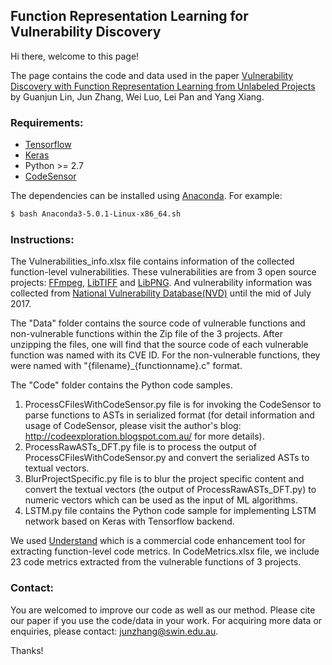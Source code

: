 ## Function Representation Learning for Vulnerability Discovery

Hi there, welcome to this page!

The page contains the code and data used in the paper [Vulnerability Discovery with Function Representation Learning from Unlabeled Projects](https://dl.acm.org/citation.cfm?id=3138840) by Guanjun Lin, Jun Zhang, Wei Luo, Lei Pan and Yang Xiang.

### Requirements:

 * [Tensorflow](https://www.tensorflow.org/)
 * [Keras](https://github.com/fchollet/keras/tree/master/keras)
 * Python >= 2.7
 * [CodeSensor](https://github.com/fabsx00/codesensor)

The dependencies can be installed using [Anaconda](https://www.anaconda.com/download/). For example:

```bash
$ bash Anaconda3-5.0.1-Linux-x86_64.sh
```

### Instructions:

The Vulnerabilities_info.xlsx file contains information of the collected function-level vulnerabilities. These vulnerabilities are from 3 open source projects: [FFmpeg](https://github.com/FFmpeg/FFmpeg), [LibTIFF](https://github.com/vadz/libtiff) and [LibPNG](https://github.com/glennrp/libpng). And vulnerability information was collected from [National Vulnerability Database(NVD)](https://nvd.nist.gov/) until the mid of July 2017.

The "Data" folder contains the source code of vulnerable functions and non-vulnerable functions within the Zip file of the 3 projects. After unzipping the files, one will find that the source code of each vulnerable function was named with its CVE ID. For the non-vulnerable functions, they were named with "{filename}_{functionname}.c" format. 

The "Code" folder contains the Python code samples. 
1) ProcessCFilesWithCodeSensor.py file is for invoking the CodeSensor to parse functions to ASTs in serialized format (for detail information and usage of CodeSensor, please visit the author's blog: http://codeexploration.blogspot.com.au/ for more details). 
2) ProcessRawASTs_DFT.py file is to process the output of ProcessCFilesWithCodeSensor.py and convert the serialized ASTs to textual vectors.
3) BlurProjectSpecific.py file is to blur the project specific content and convert the textual vectors (the output of ProcessRawASTs_DFT.py) to numeric vectors which can be used as the input of ML algorithms. 
4) LSTM.py file contains the Python code sample for implementing LSTM network based on Keras with Tensorflow backend.

We used [Understand](https://scitools.com/) which is a commercial code enhancement tool for extracting function-level code metrics. In CodeMetrics.xlsx file, we include 23 code metrics extracted from the vulnerable functions of 3 projects. 

### Contact:

You are welcomed to improve our code as well as our method. Please cite our paper if you use the code/data in your work. For acquiring more data or enquiries, please contact: junzhang@swin.edu.au.

Thanks!
